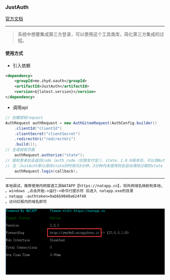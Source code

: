 ### JustAuth

[官方文档](https://www.justauth.cn/guide/quickstart/how-to-use/#%E4%BD%BF%E7%94%A8%E6%AD%A5%E9%AA%A4)

--- 
>系统中想要集成第三方登录，可以使用这个工具类库，简化第三方集成的过程。

#### 使用方式
- 引入依赖
```xml
<dependency>
    <groupId>me.zhyd.oauth</groupId>
    <artifactId>JustAuth</artifactId>
    <version>${latest.version}</version>
</dependency>
```
- 调用api
```java
// 创建授权request
AuthRequest authRequest = new AuthGiteeRequest(AuthConfig.builder()
    .clientId("clientId")
    .clientSecret("clientSecret")
    .redirectUri("redirectUri")
    .build());
// 生成授权页面
    authRequest.authorize("state");
// 授权登录后会返回code（auth_code（仅限支付宝））、state，1.8.0版本后，可以用AuthCallback类作为回调接口的参数
// 注：JustAuth默认保存state的时效为3分钟，3分钟内未使用则会自动清除过期的state
    authRequest.login(callback);
```
---
```txt
本地调试，推荐使用内网穿透工具NATAPP【https://natapp.cn】，将外网域名映射到本地，方便调试
。windows ,点击开始->运行->命令行提示符 后进入 natapp.exe的目录
。natapp -authtoken=9ab6b9040a624f40
。访问红框内的域名即可
```
![](natapp.png)
